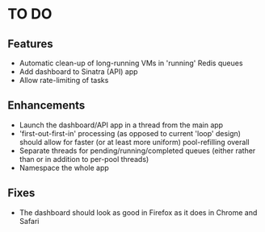 TO DO
=====

Features
--------

* Automatic clean-up of long-running VMs in 'running' Redis queues
* Add dashboard to Sinatra (API) app
* Allow rate-limiting of tasks


Enhancements
------------

* Launch the dashboard/API app in a thread from the main app
* 'first-out-first-in' processing (as opposed to current 'loop' design) should allow for faster (or at least more uniform) pool-refilling overall
* Separate threads for pending/running/completed queues (either rather than or in addition to per-pool threads)
* Namespace the whole app


Fixes
-----

* The dashboard should look as good in Firefox as it does in Chrome and Safari
